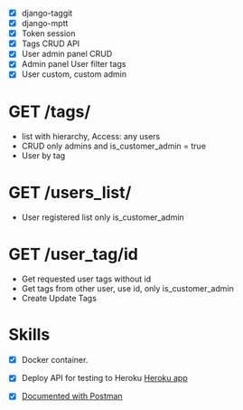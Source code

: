 - [x] django-taggit
- [x] django-mptt
- [x] Token session
- [x] Tags CRUD API
- [x] User admin panel CRUD
- [x] Admin panel User filter tags
- [x] User custom, custom admin

# GET /tags/
- list with hierarchy, Access: any users
- CRUD only admins and is_customer_admin = true
- User by tag

# GET /users_list/
- User registered list only is_customer_admin

# GET /user_tag/id
- Get requested user tags without id
- Get tags from other user, use id, only is_customer_admin
- Create Update Tags

# Skills
- [x] Docker container.
- [x] Deploy API for testing to Heroku [Heroku app](https://sleepy-beach-16058.herokuapp.com/)
- [x] [Documented with Postman](https://documenter.getpostman.com/view/9950425/TVmV6uJ6#b7e14f8e-98bd-4332-b0ab-3253c82d7ed1)









